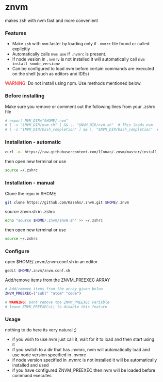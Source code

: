# znvm  
makes zsh with nvm fast and more convenient

### Features
* Make ```zsh``` with ```nvm``` faster by loading only if ```.nvmrc``` file found or called explicitly  
* Automatically calls ```nvm use``` if ```.nvmrc``` is present.
* If node vesion in ```.nvmrv``` is not installed it will automatically call ```nvm install <node_version>``` 
* Can be configured to load nvm before certain commands are executed on the shell (such as editors and IDEs)

<p> <span style="color: red">WARNING:</span> Do not install using npm. Use methods mentioned below.</p>


### Before installing
Make sure you remove or comment out the following lines from your .zshrc file
```zsh
# export NVM_DIR="$HOME/.nvm"
# [ -s "$NVM_DIR/nvm.sh" ] && \. "$NVM_DIR/nvm.sh"  # This loads nvm
# [ -s "$NVM_DIR/bash_completion" ] && \. "$NVM_DIR/bash_completion"  # This loads nvm bash_completion
```

### Installation - automatic

```zsh
curl -o- https://raw.githubusercontent.com/1Conan/.znvm/master/install.sh | zsh
```
then open new terminal or use 
```zsh 
source ~/.zshrc
```

### Installation - manual
Clone the repo in $HOME
```zsh 
git clone https://github.com/Kasahs/.znvm.git $HOME/.znvm
```  
source znvm.sh in .zshrc
```zsh
echo "source $HOME/.znvm/znvm.sh" >> ~/.zshrc
```  
then open new terminal or use 
```zsh 
source ~/.zshrc
```

### Configure
open $HOME/.znvm/znvm.conf.sh in an editor
```zsh
gedit $HOME/.znvm/znvm.conf.sh
```
Add/remove items from the ZNVM_PREEXEC ARRAY
```zsh
# Add/remove items from the array given below
ZNVM_PREEXEC=("subl" "atom" "code")

# WARNING: Dont remove the ZNVM_PREEXEC variable
# leave ZNVM_PREEXEC=() to disable this feature
```

### Usage
nothing to do here its very natural ;)
* if you wish to use nvm just call it, wait for it to load and then start using it
* if you switch to a dir that has .nvmrc, nvm will automatically load and use node version specified in .nvmrc
* if node version specified in .nvmrc is not installed it will be automatically installed and used
* if you have configured ZNVM_PREEXEC then nvm will be loaded before command executes
